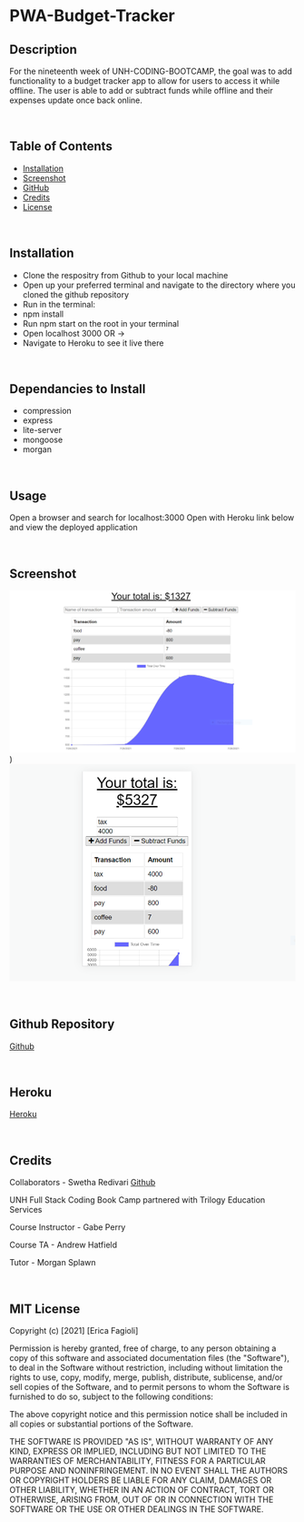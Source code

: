 # PWA-Budget-Tracker

## Description

For the nineteenth week of UNH-CODING-BOOTCAMP, the goal was to add functionality to a budget tracker app to allow for users to access it while offline. The user is able to add or subtract funds while offline and their expenses update once back online.


<br>

## Table of Contents

- [Installation](#installation)
- [Screenshot](#screenshot)
- [GitHub](#Github)
- [Credits](#credits)
- [License](#license)

<br>

## Installation
- Clone the respositry from Github to your local machine 
- Open up your preferred terminal and navigate to the directory where you cloned the github repository
- Run in the terminal:
- npm install
- Run npm start on the root in your terminal
- Open localhost 3000 OR ->
- Navigate to Heroku to see it live there

<br>

## Dependancies to Install
- compression
- express
- lite-server
- mongoose
- morgan


<br>

## Usage

Open a browser and search for localhost:3000
Open with Heroku link below and view the deployed application

<br>

## Screenshot
 
 ![Screenshot](./images/capture.PNG))
 ![Screenshot](./images/capture2.PNG)

 
<br>



## Github Repository
[Github](https://github.com/efagioli01/PWA-Budget-Tracker)

<br>

## Heroku

[Heroku](https://polar-beyond-70024.herokuapp.com/)

<br>

## Credits

Collaborators - Swetha Redivari [Github](https://github.com/swethareddyl)

UNH Full Stack Coding Book Camp partnered with Trilogy Education Services

Course Instructor - Gabe Perry

Course TA - Andrew Hatfield

Tutor - Morgan Splawn

<br>

## MIT License


Copyright (c) [2021] [Erica Fagioli] 

Permission is hereby granted, free of charge, to any person obtaining a copy
of this software and associated documentation files (the "Software"), to deal
in the Software without restriction, including without limitation the rights
to use, copy, modify, merge, publish, distribute, sublicense, and/or sell
copies of the Software, and to permit persons to whom the Software is
furnished to do so, subject to the following conditions:

The above copyright notice and this permission notice shall be included in all
copies or substantial portions of the Software.

THE SOFTWARE IS PROVIDED "AS IS", WITHOUT WARRANTY OF ANY KIND, EXPRESS OR
IMPLIED, INCLUDING BUT NOT LIMITED TO THE WARRANTIES OF MERCHANTABILITY,
FITNESS FOR A PARTICULAR PURPOSE AND NONINFRINGEMENT. IN NO EVENT SHALL THE
AUTHORS OR COPYRIGHT HOLDERS BE LIABLE FOR ANY CLAIM, DAMAGES OR OTHER
LIABILITY, WHETHER IN AN ACTION OF CONTRACT, TORT OR OTHERWISE, ARISING FROM,
OUT OF OR IN CONNECTION WITH THE SOFTWARE OR THE USE OR OTHER DEALINGS IN THE
SOFTWARE.
